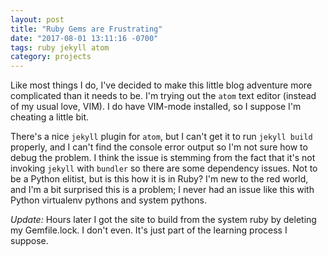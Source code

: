```yaml
---
layout: post
title: "Ruby Gems are Frustrating"
date: "2017-08-01 13:11:16 -0700"
tags: ruby jekyll atom
category: projects
---
```


Like most things I do, I've decided to make this little blog adventure more
complicated than it needs to be. I'm trying out the `atom` text editor (instead
of my usual love, VIM). I do have VIM-mode installed, so I suppose I'm cheating
a little bit.

There's a nice `jekyll` plugin for `atom`, but I can't get it to run `jekyll build`
properly, and I can't find the console error output so I'm not sure how to debug
the problem. I think the issue is stemming from the fact that it's not invoking
`jekyll` with `bundler` so there are some dependency issues. Not to be a Python
elitist, but is this how it is in Ruby? I'm new to the red world, and I'm a bit
surprised this is a problem; I never had an issue like this with Python virtualenv
pythons and system pythons.

_Update:_ Hours later I got the site to build from the system ruby by deleting
my Gemfile.lock. I don't even. It's just part of the learning process I suppose.
